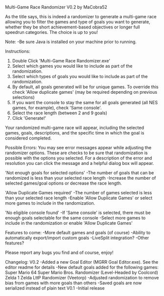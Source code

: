 Multi-Game Race Randomizer V0.2
by MaCobra52

As the title says, this is indeed a randomizer to generate a multi-game race allowing you to filter the games and type of goals you want to generate, whether they be short achievement-based objectives or longer full speedrun categories. The choice is up to you!

Note:
-Be sure Java is installed on your machine prior to running.

Instructions:
1. Double Click 'Multi-Game Race Randomizer.exe'
2. Select which games you would like to include as part of the randomization.
3. Select which types of goals you would like to include as part of the randomization.
4. By default, all goals generated will be for unique games. To override this check 'Allow duplicate games' (may be required depending on previous selections)
5. If you want the console to stay the same for all goals generated (all NES games, for example), check 'Same console'.
6. Select the race length (between 2 and 9 goals)
7. Click 'Generate!'

Your randomized multi-game race will appear, including the selected games, goals, descriptions, and the specific time in which the goal is considered completed.

Possible Errors:
You may see error messages appear while adjusting the randomizer options. These are checks to be sure that randomization is possible with the options you selected. For a description of the error and resolution you can click the message and a helpful dialog box will appear.

'Not enough goals for selected options'
-The number of goals that can be randomized is less than your selected race length
-Increase the number of selected games/goal options or decrease the race length.

'Allow Duplicate Games required'
-The number of games selected is less than your selected race length
-Enable 'Allow Duplicate Games' or select more games to include in the randomization.

'No eligible console found'
-If 'Same console' is selected, there must be enough goals selectable for the same console
-Select more games to include in the randomization or enable 'Allow Duplicate Games'


Features to come:
-More default games and goals (of course)
-Ability to automatically export/import custom goals
-LiveSplit integration?
-Other features?

Please report any bugs you find and of course, enjoy!

Changelog:
V0.2
-Added a new Goal Editor (MGRR Goal Editor.exe). See the editor readme for details
-New default goals added for the following games:
    Super Mario 64
    Super Mario Bros. Randomizer (Level-Headed by Coolcord)
    Zelda 1
    Zelda LttP Randomizer (Veetorp)
-Adjusted randomization to remove bias from games with more goals than others
-Saved goals are now serialized instead of plain text
V0.1
-Initial release
